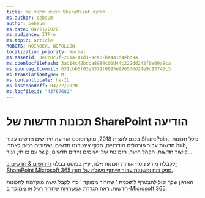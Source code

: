 ```yaml
---
title: תכונות חדשות של SharePoint הודיעה
ms.author: pebaum
author: pebaum
ms.date: 04/21/2020
ms.audience: ITPro
ms.topic: article
ROBOTS: NOINDEX, NOFOLLOW
localization_priority: Normal
ms.assetid: 3e0c8c7f-261a-41d1-9ca3-be4a1d4ebd9a
ms.openlocfilehash: 3ad14c42bdca8984c00d44c222dd242f0e00a9ca
ms.sourcegitcommit: 631cbb5f03e5371f0995e976536d24e9d13746c3
ms.translationtype: MT
ms.contentlocale: he-IL
ms.lasthandoff: 04/22/2020
ms.locfileid: "43767682"
---
```

# <a name="sharepoint-new-features-announced"></a>תכונות חדשות של SharePoint הודיעה

בכנס להצית 2018, מיקרוסופט הודיעה חידושים חדשים עבור SharePoint, כולל תכונות חדשות עבור פורטלים מודרניים, חלקי אינטרנט חדשים, שיפורים רבים לאתרי hub, קישור חדשות, הקהל היעד, הזמינות של יישומים ניידים חדשים, קשר עם צוותי, ועוד...
  
לקבלת מידע נוסף אודות תכונות אלה, עיין בפוסט בבלוג [חידושים &amp; חדשים ב-SharePoint Microsoft 365 ספק כוח ופשטות עבור שיתוף פעולה של תוכן.](https://go.microsoft.com/fwlink/?linkid=2026502)
  
הארגון שלך יכול להצטרף לתוכנית ' שחרור ממוקד ' כדי לקבל גישה מוקדמת לתכונות חדשות. ראה [הגדרת אפשרויות שחרור רגיל או ממוקד ב-Microsoft 365](https://docs.microsoft.com/office365/admin/manage/release-options-in-office-365).
